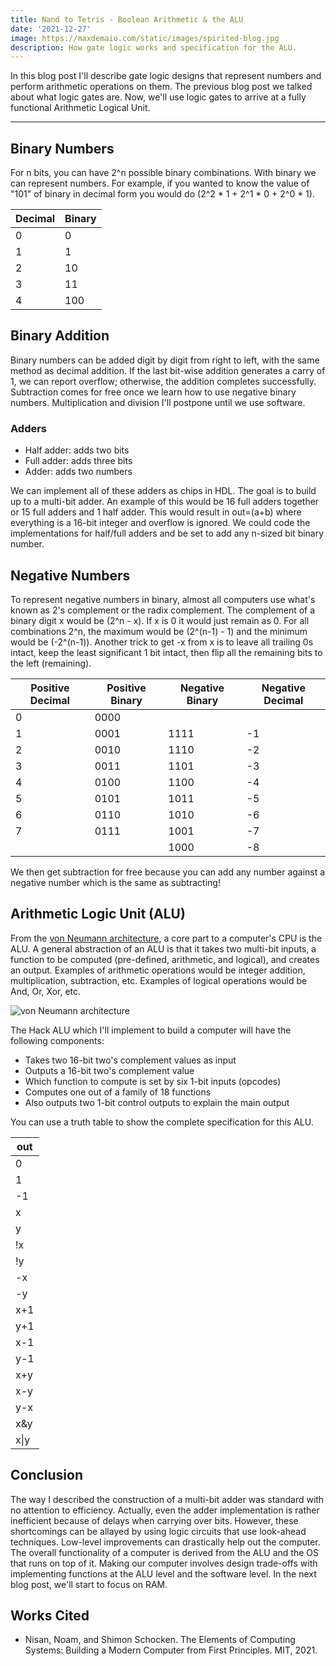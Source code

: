 ```yaml
---
title: Nand to Tetris - Boolean Arithmetic & the ALU
date: '2021-12-27'
image: https://maxdemaio.com/static/images/spirited-blog.jpg
description: How gate logic works and specification for the ALU.
---
```


In this blog post I'll describe gate logic designs that represent numbers and perform
arithmetic operations on them. The previous blog post we talked about what logic gates are. Now, we'll use logic gates to arrive at a fully functional Arithmetic Logical Unit.

---

## Binary Numbers

For n bits, you can have 2^n possible binary combinations. With binary we can represent numbers. For example, if you wanted to know the value of "101" of binary in decimal form you would do (2^2 \* 1 + 2^1 \* 0 + 2^0 \* 1).

| Decimal | Binary |
| ------- | ------ |
| 0       | 0      |
| 1       | 1      |
| 2       | 10     |
| 3       | 11     |
| 4       | 100    |

## Binary Addition

Binary numbers can be added digit by digit from right to left, with the same method as decimal addition. If the last bit-wise addition generates a carry of 1, we can report overflow; otherwise, the addition completes successfully. Subtraction comes for free once we learn how to use negative binary numbers. Multiplication and division I'll postpone until we use software.

### Adders

- Half adder: adds two bits
- Full adder: adds three bits
- Adder: adds two numbers

We can implement all of these adders as chips in HDL. The goal is to build up to a multi-bit adder. An example of this would be 16 full adders together or 15 full adders and 1 half adder. This would result in out=(a+b) where everything is a 16-bit integer and overflow is ignored. We could code the implementations for half/full adders and be set to add any n-sized bit binary number.

## Negative Numbers

To represent negative numbers in binary, almost all computers use what's known as 2's complement or the radix complement. The complement of a binary digit x would be (2^n - x).
If x is 0 it would just remain as 0. For all combinations 2^n, the maximum would be (2^(n-1) - 1) and the minimum would be (-2^(n-1)). Another trick to get -x from x is to leave all trailing 0s intact, keep the least significant 1 bit intact, then flip all the remaining bits to the left (remaining).

| Positive Decimal | Positive Binary | Negative Binary | Negative Decimal |
| ---------------- | --------------- | --------------- | ---------------- |
| 0                | 0000            |                 |                  |
| 1                | 0001            | 1111            | -1               |
| 2                | 0010            | 1110            | -2               |
| 3                | 0011            | 1101            | -3               |
| 4                | 0100            | 1100            | -4               |
| 5                | 0101            | 1011            | -5               |
| 6                | 0110            | 1010            | -6               |
| 7                | 0111            | 1001            | -7               |
|                  |                 | 1000            | -8               |

We then get subtraction for free because you can add any number against a negative number which is the same as subtracting!

## Arithmetic Logic Unit (ALU)

From the [von Neumann architecture](https://en.wikipedia.org/wiki/Von_Neumann_architecture), a core part to a computer's CPU is the ALU. A general abstraction of an ALU is that it takes two multi-bit inputs, a function to be computed (pre-defined, arithmetic, and logical), and creates an output. Examples of arithmetic operations would be integer addition, multiplication, subtraction, etc. Examples of logical operations would be And, Or, Xor, etc.

![von Neumann architecture](/static/images/nand-tetris/von_structure.png)

The Hack ALU which I'll implement to build a computer will have the following components:

- Takes two 16-bit two's complement values as input
- Outputs a 16-bit two's complement value
- Which function to compute is set by six 1-bit inputs (opcodes)
- Computes one out of a family of 18 functions
- Also outputs two 1-bit control outputs to explain the main output

You can use a truth table to show the complete specification for this ALU.

| out  |
| ---- |
| 0    |
| 1    |
| -1   |
| x    |
| y    |
| !x   |
| !y   |
| -x   |
| -y   |
| x+1  |
| y+1  |
| x-1  |
| y-1  |
| x+y  |
| x-y  |
| y-x  |
| x&y  |
| x\|y |

## Conclusion

The way I described the construction of a multi-bit adder was standard with no attention to efficiency. Actually, even the adder implementation is rather inefficient because of delays when carrying over bits. However, these shortcomings can be allayed by using logic circuits that use look-ahead techniques. Low-level improvements can drastically help out the computer. The overall functionality of a computer is derived from the ALU and the OS that runs on top of it. Making our computer involves design trade-offs with implementing functions at the ALU level and the software level. In the next blog post, we'll start to focus on RAM.

## Works Cited

- Nisan, Noam, and Shimon Schocken. The Elements of Computing Systems: Building a Modern Computer from First Principles. MIT, 2021.
